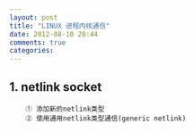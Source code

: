 ```yaml
---
layout: post
title: "LINUX 进程内核通信"
date: 2012-08-10 20:44
comments: true
categories: 
---
```


## 1. netlink socket
		① 添加新的netlink类型
		② 使用通用netlink类型通信(generic netlink)